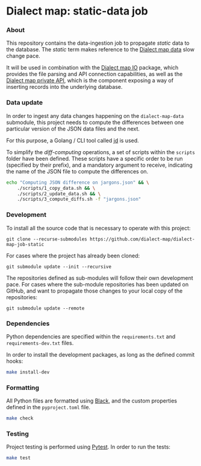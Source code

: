 # Dialect map: static-data job

### About
This repository contains the data-ingestion job to propagate _static_ data to the database.
The _static_ term makes reference to the [Dialect map data][dialect-map-data] slow change pace.

It will be used in combination with the [Dialect map IO][dialect-map-io] package, which provides the file parsing
and API connection capabilities, as well as the [Dialect map private API][dialect-map-api], which is the component
exposing a way of inserting records into the underlying database.


### Data update
In order to ingest any data changes happening on the `dialect-map-data` submodule, this project needs
to compute the differences between one particular version of the JSON data files and the next.

For this purpose, a Golang / CLI tool called [jd][jd-github-repo] is used.

To simplify the _diff-computing_ operations, a set of scripts within the `scripts` folder have been defined.
These scripts have a specific order to be run (specified by their prefix), and a mandatory argument to receive,
indicating the name of the JSON file to compute the differences on.

```sh
echo "Computing JSON difference on jargons.json" && \
    ./scripts/1_copy_data.sh && \
    ./scripts/2_update_data.sh && \
    ./scripts/3_compute_diffs.sh -f "jargons.json"
```


### Development
To install all the source code that is necessary to operate with this project:

```shell script
git clone --recurse-submodules https://github.com/dialect-map/dialect-map-job-static
```

For cases where the project has already been cloned:

```shell script
git submodule update --init --recursive
```

The repositories defined as sub-modules will follow their own development pace.
For cases where the sub-module repositories has been updated on GitHub, and want
to propagate those changes to your local copy of the repositories:

```shell script
git submodule update --remote
```


### Dependencies
Python dependencies are specified within the `requirements.txt` and `requirements-dev.txt` files.

In order to install the development packages, as long as the defined commit hooks:
```sh
make install-dev
```


### Formatting
All Python files are formatted using [Black][black-web],  and the custom properties defined
in the `pyproject.toml` file.
```sh
make check
```


### Testing
Project testing is performed using [Pytest][pytest-web]. In order to run the tests:
```sh
make test
```


[black-web]: https://black.readthedocs.io/en/stable/
[dialect-map-data]: https://github.com/dialect-map/dialect-map-data
[dialect-map-io]: https://github.com/dialect-map/dialect-map-io
[dialect-map-api]: https://github.com/dialect-map/dialect-map-private-api
[jd-github-repo]: https://github.com/josephburnett/jd
[pytest-web]: https://docs.pytest.org/en/latest/#
